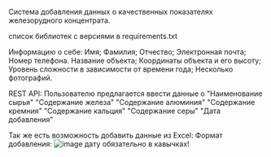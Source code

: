 Система добавления данных о качественных показателях железорудного концентрата.

список библиотек с версиями в requirements.txt

Информацию о себе:
        Имя;
        Фамилия;
        Отчество;
        Электронная почта;
        Номер телефона.
    Название объекта;
    Координаты объекта и его высоту;
    Уровень сложности в зависимости от времени года;
    Несколько фотографий.

REST API:
  Пользователю предлагается ввести данные о 
  "Наименование сырья"
  "Содержание железа"
  "Содержание алюминия"
  "Содержание кремния"
  "Содержание кальция"
  "Содержание серы"
  "Дата добавления"

  Так же есть возможность добавить данные из Excel:
  Формат добавления:
  ![image](https://github.com/Stasnislawe/t3/assets/147979384/748dcbdb-536e-428f-882b-efe5b9be1ce7)
  дату обязательно в кавычках!

